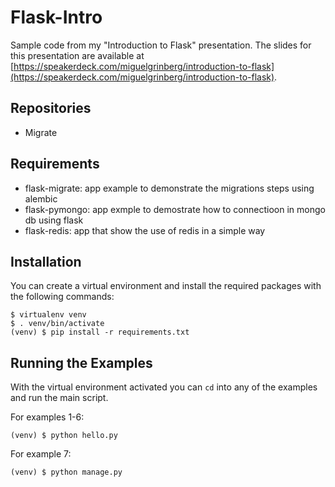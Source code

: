Flask-Intro
===========

Sample code from my "Introduction to Flask" presentation. The slides for this presentation are available at [https://speakerdeck.com/miguelgrinberg/introduction-to-flask](https://speakerdeck.com/miguelgrinberg/introduction-to-flask).


Repositories
------------
- Migrate

Requirements
------------

- flask-migrate: app example to demonstrate the migrations steps using alembic
- flask-pymongo: app exmple to demostrate how to connectioon in mongo db using flask
- flask-redis: app that show the use of redis in a simple way

Installation
------------

You can create a virtual environment and install the required packages with the following commands:

    $ virtualenv venv
    $ . venv/bin/activate
    (venv) $ pip install -r requirements.txt

Running the Examples
--------------------

With the virtual environment activated you can `cd` into any of the examples and run the main script.

For examples 1-6:

    (venv) $ python hello.py

For example 7:

    (venv) $ python manage.py
